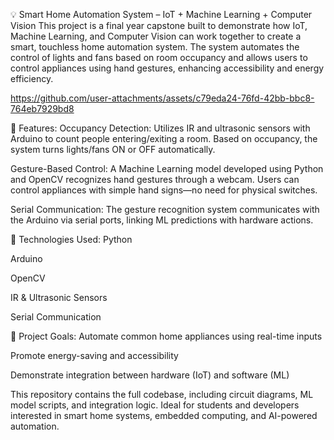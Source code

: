 💡 Smart Home Automation System – IoT + Machine Learning + Computer Vision
This project is a final year capstone built to demonstrate how IoT, Machine Learning, and Computer Vision can work together to create a smart, touchless home automation system. The system automates the control of lights and fans based on room occupancy and allows users to control appliances using hand gestures, enhancing accessibility and energy efficiency.


https://github.com/user-attachments/assets/c79eda24-76fd-42bb-bbc8-764eb7929bd8

🔧 Features:
Occupancy Detection:
Utilizes IR and ultrasonic sensors with Arduino to count people entering/exiting a room. Based on occupancy, the system turns lights/fans ON or OFF automatically.

Gesture-Based Control:
A Machine Learning model developed using Python and OpenCV recognizes hand gestures through a webcam. Users can control appliances with simple hand signs—no need for physical switches.

Serial Communication:
The gesture recognition system communicates with the Arduino via serial ports, linking ML predictions with hardware actions.

🧠 Technologies Used:
Python

Arduino 

OpenCV

IR & Ultrasonic Sensors

Serial Communication

📌 Project Goals:
Automate common home appliances using real-time inputs

Promote energy-saving and accessibility

Demonstrate integration between hardware (IoT) and software (ML)

This repository contains the full codebase, including circuit diagrams, ML model scripts, and integration logic. Ideal for students and developers interested in smart home systems, embedded computing, and AI-powered automation.

